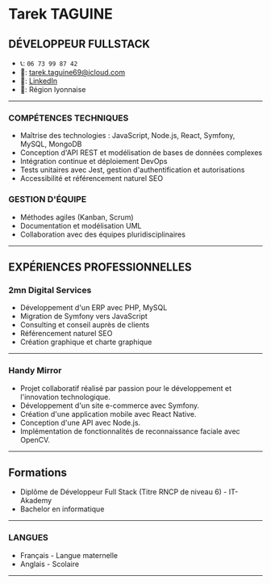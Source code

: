 # Tarek TAGUINE
## DÉVELOPPEUR FULLSTACK

- 📞: `06 73 99 87 42`
- 📧: [tarek.taguine69@icloud.com](mailto:tarek.taguine9@icloud.com)
- 🔗: [LinkedIn](https://www.linkedin.com/in/tarek-nordine-taguine/)
- 📍: Région lyonnaise

---

### COMPÉTENCES TECHNIQUES  
- Maîtrise des technologies : JavaScript, Node.js, React, Symfony, MySQL, MongoDB
- Conception d'API REST et modélisation de bases de données complexes
- Intégration continue et déploiement DevOps
- Tests unitaires avec Jest, gestion d'authentification et autorisations
- Accessibilité et référencement naturel SEO

### GESTION D'ÉQUIPE 
- Méthodes agiles (Kanban, Scrum)
- Documentation et modélisation UML
- Collaboration avec des équipes pluridisciplinaires

---

## EXPÉRIENCES PROFESSIONNELLES

### 2mn Digital Services 
- Développement d'un ERP avec PHP, MySQL
- Migration de Symfony vers JavaScript
- Consulting et conseil auprès de clients
- Référencement naturel SEO
- Création graphique et charte graphique

---


### Handy Mirror
- Projet collaboratif réalisé par passion pour le développement et l'innovation technologique.
- Développement d'un site e-commerce avec Symfony.
- Création d'une application mobile avec React Native.
- Conception d'une API avec Node.js.
- Implémentation de fonctionnalités de reconnaissance faciale avec OpenCV.

---

## Formations

- Diplôme de Développeur Full Stack (Titre RNCP de niveau 6) - IT-Akademy   
- Bachelor en informatique
---

### LANGUES
- Français - Langue maternelle
- Anglais - Scolaire

---
